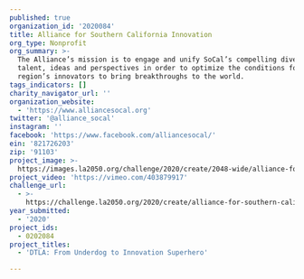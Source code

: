 ```yaml
---
published: true
organization_id: '2020084'
title: Alliance for Southern California Innovation
org_type: Nonprofit
org_summary: >-
  The Alliance’s mission is to engage and unify SoCal’s compelling diversity of
  talent, ideas and perspectives in order to optimize the conditions for the
  region’s innovators to bring breakthroughs to the world.
tags_indicators: []
charity_navigator_url: ''
organization_website:
  - 'https://www.alliancesocal.org'
twitter: '@alliance_socal'
instagram: ''
facebook: 'https://www.facebook.com/alliancesocal/'
ein: '821726203'
zip: '91103'
project_image: >-
  https://images.la2050.org/challenge/2020/create/2048-wide/alliance-for-southern-california-innovation.jpg
project_video: 'https://vimeo.com/403879917'
challenge_url:
  - >-
    https://challenge.la2050.org/2020/create/alliance-for-southern-california-innovation/
year_submitted:
  - '2020'
project_ids:
  - 0202084
project_titles:
  - 'DTLA: From Underdog to Innovation Superhero'

---
```

